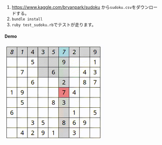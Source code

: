 1. https://www.kaggle.com/bryanpark/sudoku から`sudoku.csv`をダウンロードする。
2. `bundle install`
3. `ruby test_sudoku.rb`でテストが走ります。

#### Demo

![demo](docs/demo.gif)